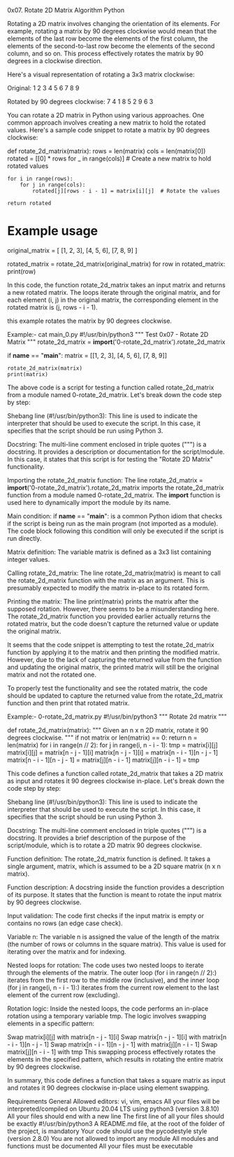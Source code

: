 0x07. Rotate 2D Matrix
Algorithm
Python

Rotating a 2D matrix involves changing the orientation of its elements. For example, rotating a matrix by 90 degrees clockwise would mean that the elements of the last row become the elements of the first column, the elements of the second-to-last row become the elements of the second column, and so on. This process effectively rotates the matrix by 90 degrees in a clockwise direction.

Here's a visual representation of rotating a 3x3 matrix clockwise:

Original:
1 2 3
4 5 6
7 8 9

Rotated by 90 degrees clockwise:
7 4 1
8 5 2
9 6 3

You can rotate a 2D matrix in Python using various approaches. One common approach involves creating a new matrix to hold the rotated values. Here's a sample code snippet to rotate a matrix by 90 degrees clockwise:

def rotate_2d_matrix(matrix):
    rows = len(matrix)
    cols = len(matrix[0])
    rotated = [[0] * rows for _ in range(cols)]  # Create a new matrix to hold rotated values

    for i in range(rows):
        for j in range(cols):
            rotated[j][rows - i - 1] = matrix[i][j]  # Rotate the values

    return rotated

# Example usage
original_matrix = [
    [1, 2, 3],
    [4, 5, 6],
    [7, 8, 9]
]

rotated_matrix = rotate_2d_matrix(original_matrix)
for row in rotated_matrix:
    print(row)


In this code, the function rotate_2d_matrix takes an input matrix and returns a new rotated matrix. The loops iterate through the original matrix, and for each element (i, j) in the original matrix, the corresponding element in the rotated matrix is (j, rows - i - 1).

this example rotates the matrix by 90 degrees clockwise. 



Example:-  cat main_0.py
#!/usr/bin/python3
"""
Test 0x07 - Rotate 2D Matrix
"""
rotate_2d_matrix = __import__('0-rotate_2d_matrix').rotate_2d_matrix

if __name__ == "__main__":
    matrix = [[1, 2, 3],
              [4, 5, 6],
              [7, 8, 9]]

    rotate_2d_matrix(matrix)
    print(matrix)


The above code is a script for testing a function called rotate_2d_matrix from a module named 0-rotate_2d_matrix. Let's break down the code step by step:

Shebang line (#!/usr/bin/python3): This line is used to indicate the interpreter that should be used to execute the script. In this case, it specifies that the script should be run using Python 3.

Docstring: The multi-line comment enclosed in triple quotes (""") is a docstring. It provides a description or documentation for the script/module. In this case, it states that this script is for testing the "Rotate 2D Matrix" functionality.

Importing the rotate_2d_matrix function: The line rotate_2d_matrix = __import__('0-rotate_2d_matrix').rotate_2d_matrix imports the rotate_2d_matrix function from a module named 0-rotate_2d_matrix. The __import__ function is used here to dynamically import the module by its name.

Main condition: if __name__ == "__main__": is a common Python idiom that checks if the script is being run as the main program (not imported as a module). The code block following this condition will only be executed if the script is run directly.

Matrix definition: The variable matrix is defined as a 3x3 list containing integer values.

Calling rotate_2d_matrix: The line rotate_2d_matrix(matrix) is meant to call the rotate_2d_matrix function with the matrix as an argument. This is presumably expected to modify the matrix in-place to its rotated form.

Printing the matrix: The line print(matrix) prints the matrix after the supposed rotation. However, there seems to be a misunderstanding here. The rotate_2d_matrix function you provided earlier actually returns the rotated matrix, but the code doesn't capture the returned value or update the original matrix.

It seems that the code snippet is attempting to test the rotate_2d_matrix function by applying it to the matrix and then printing the modified matrix. However, due to the lack of capturing the returned value from the function and updating the original matrix, the printed matrix will still be the original matrix and not the rotated one.

To properly test the functionality and see the rotated matrix, the code should be updated to capture the returned value from the rotate_2d_matrix function and then print that rotated matrix.



Example:- 0-rotate_2d_matrix.py
#!/usr/bin/python3
"""
Rotate 2d matrix
"""


def rotate_2d_matrix(matrix):
    """
    Given an n x n 2D matrix,
    rotate it 90 degrees clockwise.
    """
    if not matrix or len(matrix) == 0:
        return
    n = len(matrix)
    for i in range(n // 2):
        for j in range(i, n - i - 1):
            tmp = matrix[i][j]
            matrix[i][j] = matrix[n - j - 1][i]
            matrix[n - j - 1][i] = matrix[n - i - 1][n - j - 1]
            matrix[n - i - 1][n - j - 1] = matrix[j][n - i - 1]
            matrix[j][n - i - 1] = tmp   


This code defines a function called rotate_2d_matrix that takes a 2D matrix as input and rotates it 90 degrees clockwise in-place. Let's break down the code step by step:

Shebang line (#!/usr/bin/python3): This line is used to indicate the interpreter that should be used to execute the script. In this case, it specifies that the script should be run using Python 3.

Docstring: The multi-line comment enclosed in triple quotes (""") is a docstring. It provides a brief description of the purpose of the script/module, which is to rotate a 2D matrix 90 degrees clockwise.

Function definition: The rotate_2d_matrix function is defined. It takes a single argument, matrix, which is assumed to be a 2D square matrix (n x n matrix).

Function description: A docstring inside the function provides a description of its purpose. It states that the function is meant to rotate the input matrix by 90 degrees clockwise.

Input validation: The code first checks if the input matrix is empty or contains no rows (an edge case check).

Variable n: The variable n is assigned the value of the length of the matrix (the number of rows or columns in the square matrix). This value is used for iterating over the matrix and for indexing.

Nested loops for rotation: The code uses two nested loops to iterate through the elements of the matrix. The outer loop (for i in range(n // 2):) iterates from the first row to the middle row (inclusive), and the inner loop (for j in range(i, n - i - 1):) iterates from the current row element to the last element of the current row (excluding).

Rotation logic: Inside the nested loops, the code performs an in-place rotation using a temporary variable tmp. The logic involves swapping elements in a specific pattern:

Swap matrix[i][j] with matrix[n - j - 1][i]
Swap matrix[n - j - 1][i] with matrix[n - i - 1][n - j - 1]
Swap matrix[n - i - 1][n - j - 1] with matrix[j][n - i - 1]
Swap matrix[j][n - i - 1] with tmp
This swapping process effectively rotates the elements in the specified pattern, which results in rotating the entire matrix by 90 degrees clockwise.

In summary, this code defines a function that takes a square matrix as input and rotates it 90 degrees clockwise in-place using element swapping.


Requirements
General
Allowed editors: vi, vim, emacs
All your files will be interpreted/compiled on Ubuntu 20.04 LTS using python3 (version 3.8.10)
All your files should end with a new line
The first line of all your files should be exactly #!/usr/bin/python3
A README.md file, at the root of the folder of the project, is mandatory
Your code should use the pycodestyle style (version 2.8.0)
You are not allowed to import any module
All modules and functions must be documented
All your files must be executable

